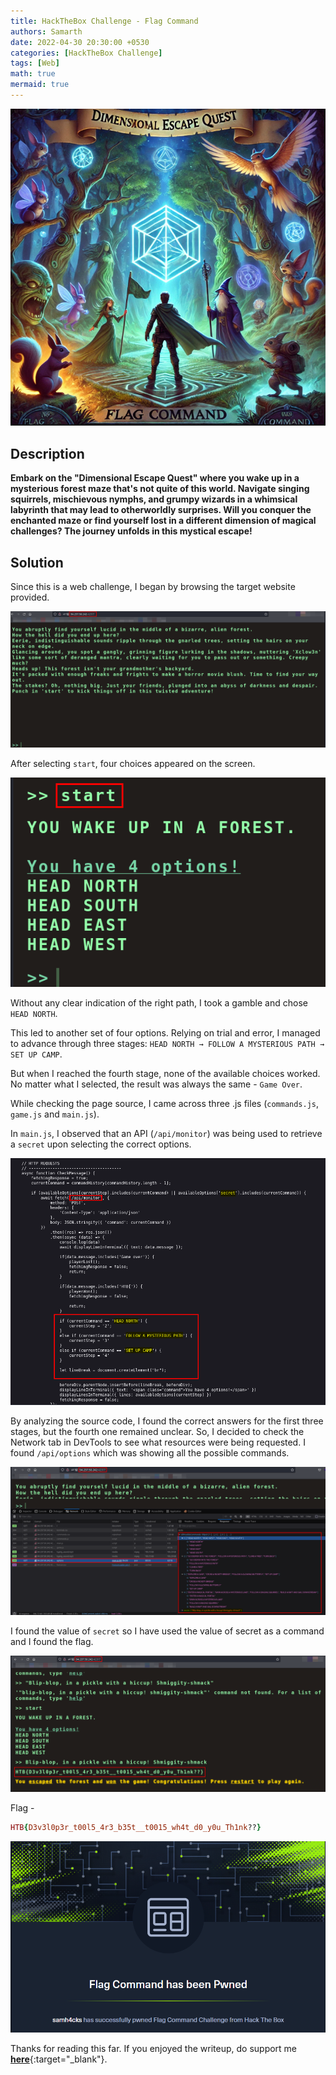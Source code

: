 ```yaml
---
title: HackTheBox Challenge - Flag Command
authors: Samarth
date: 2022-04-30 20:30:00 +0530
categories: [HackTheBox Challenge]
tags: [Web]
math: true
mermaid: true
---
```


![Banner](/assets/images/htb-chall/Flag%20Command/banner.png)

## Description

<b>Embark on the "Dimensional Escape Quest" where you wake up in a mysterious forest maze that's not quite of this world. Navigate singing squirrels, mischievous nymphs, and grumpy wizards in a whimsical labyrinth that may lead to otherworldly surprises. Will you conquer the enchanted maze or find yourself lost in a different dimension of magical challenges? The journey unfolds in this mystical escape!</b>

## Solution

Since this is a web challenge, I began by browsing the target website provided.

![Target Website](/assets/images/htb-chall/Flag%20Command/1.png)

After selecting `start`, four choices appeared on the screen.

![4 Options](/assets/images/htb-chall/Flag%20Command/2.png)

Without any clear indication of the right path, I took a gamble and chose `HEAD NORTH`.

This led to another set of four options. Relying on trial and error, I managed to advance through three stages: `HEAD NORTH → FOLLOW A MYSTERIOUS PATH → SET UP CAMP`.

But when I reached the fourth stage, none of the available choices worked. No matter what I selected, the result was always the same - `Game Over`.

While checking the page source, I came across three .js files (`commands.js`, `game.js` and `main.js`).

In `main.js`, I observed that an API (`/api/monitor`) was being used to retrieve a `secret` upon selecting the correct options.

![main.js](/assets/images/htb-chall/Flag%20Command/3.png)

By analyzing the source code, I found the correct answers for the first three stages, but the fourth one remained unclear. So, I decided to check the Network tab in DevTools to see what resources were being requested. I found `/api/options` which was showing all the possible commands.

![Network Tab DevTools](/assets/images/htb-chall/Flag%20Command/4.png)

I found the value of `secret` so I have used the value of secret as a command and I found the flag.

![Flag](/assets/images/htb-chall/Flag%20Command/5.png)

Flag - 
```ruby
HTB{D3v3l0p3r_t00l5_4r3_b35t__t0015_wh4t_d0_y0u_Th1nk??}
```

[![Pwned](/assets/images/htb-chall/Flag%20Command/pwned.png)](https://www.hackthebox.com/achievement/challenge/337503/646)

Thanks for reading this far. If you enjoyed the writeup, do support me [__here__](https://www.buymeacoffee.com/h4xplo1t){:target="_blank"}.



